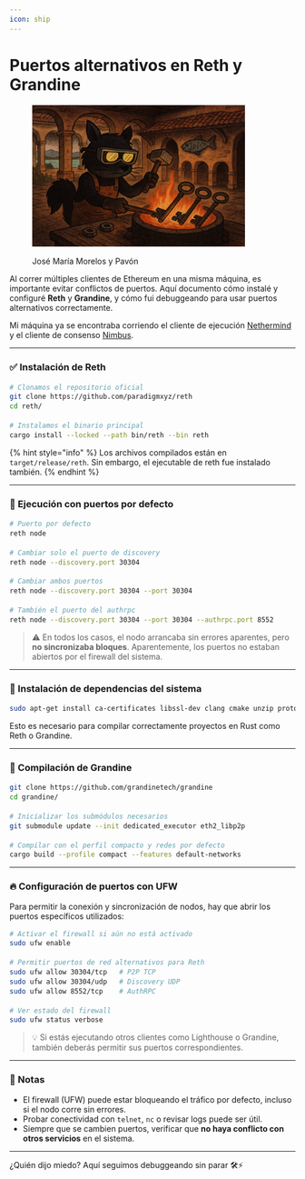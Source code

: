 ```yaml
---
icon: ship
---
```


# Puertos alternativos en Reth y Grandine

<figure><img src="../.gitbook/assets/image.png" alt="" width="375"><figcaption><p>José María Morelos y Pavón</p></figcaption></figure>

Al correr múltiples clientes de Ethereum en una misma máquina, es importante evitar conflictos de puertos. Aquí documento cómo instalé y configuré **Reth** y **Grandine**, y cómo fui debuggeando para usar puertos alternativos correctamente.

Mi máquina ya se encontraba corriendo el cliente de ejecución [Nethermind](https://www.nethermind.io/nethermind-client) y el cliente de consenso [Nimbus](https://nimbus.team/).

***

### ✅ Instalación de Reth

```bash
# Clonamos el repositorio oficial
git clone https://github.com/paradigmxyz/reth
cd reth/

# Instalamos el binario principal
cargo install --locked --path bin/reth --bin reth
```

{% hint style="info" %}
Los archivos compilados están en `target/release/reth`. Sin embargo, el ejecutable de reth fue instalado también.
{% endhint %}

***

### 🚀 Ejecución con puertos por defecto

```bash
# Puerto por defecto
reth node

# Cambiar solo el puerto de discovery
reth node --discovery.port 30304

# Cambiar ambos puertos
reth node --discovery.port 30304 --port 30304

# También el puerto del authrpc
reth node --discovery.port 30304 --port 30304 --authrpc.port 8552
```

> ⚠️ En todos los casos, el nodo arrancaba sin errores aparentes, pero **no sincronizaba bloques**. Aparentemente, los puertos no estaban abiertos por el firewall del sistema.

***

### 🔩 Instalación de dependencias del sistema

```bash
sudo apt-get install ca-certificates libssl-dev clang cmake unzip protobuf-compiler libz-dev
```

Esto es necesario para compilar correctamente proyectos en Rust como Reth o Grandine.

***

### 🧱 Compilación de Grandine

```bash
git clone https://github.com/grandinetech/grandine
cd grandine/

# Inicializar los submódulos necesarios
git submodule update --init dedicated_executor eth2_libp2p

# Compilar con el perfil compacto y redes por defecto
cargo build --profile compact --features default-networks
```

***

### 🔥 Configuración de puertos con UFW

Para permitir la conexión y sincronización de nodos, hay que abrir los puertos específicos utilizados:

```bash
# Activar el firewall si aún no está activado
sudo ufw enable

# Permitir puertos de red alternativos para Reth
sudo ufw allow 30304/tcp   # P2P TCP
sudo ufw allow 30304/udp   # Discovery UDP
sudo ufw allow 8552/tcp    # AuthRPC

# Ver estado del firewall
sudo ufw status verbose
```

> 💡 Si estás ejecutando otros clientes como Lighthouse o Grandine, también deberás permitir sus puertos correspondientes.

***

### 📝 Notas

* El firewall (UFW) puede estar bloqueando el tráfico por defecto, incluso si el nodo corre sin errores.
* Probar conectividad con `telnet`, `nc` o revisar logs puede ser útil.
* Siempre que se cambien puertos, verificar que **no haya conflicto con otros servicios** en el sistema.

***

¿Quién dijo miedo? Aquí seguimos debuggeando sin parar 🛠️⚡
